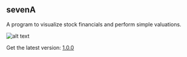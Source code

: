 ## sevenA

A program to visualize stock financials and perform simple valuations.

![alt text](http://i.imgur.com/xSSx5d2.png "sevenA")

Get the latest version: [1.0.0](https://github.com/cesarioalmeida/sevenA/releases/download/v1.0.0/sevenA.msi)
